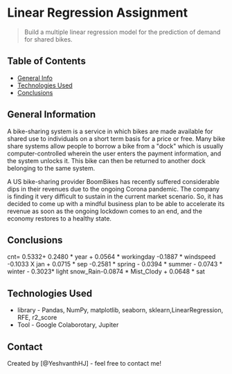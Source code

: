# Linear Regression Assignment
> Build a multiple linear regression model for the prediction of demand for shared bikes.

## Table of Contents
* [General Info](#general-information)
* [Technologies Used](#technologies-used)
* [Conclusions](#conclusions)



## General Information
A bike-sharing system is a service in which bikes are made available for shared use to individuals on a short term basis for a price or free. Many bike share systems allow people to borrow a bike from a "dock" which is usually computer-controlled wherein the user enters the payment information, and the system unlocks it. This bike can then be returned to another dock belonging to the same system.


A US bike-sharing provider BoomBikes has recently suffered considerable dips in their revenues due to the ongoing Corona pandemic. The company is finding it very difficult to sustain in the current market scenario. So, it has decided to come up with a mindful business plan to be able to accelerate its revenue as soon as the ongoing lockdown comes to an end, and the economy restores to a healthy state. 


## Conclusions

cnt= 0.5332+ 0.2480 * year + 0.0564 * workingday -0.1887 * windspeed -0.1033 X jan + 0.0715 * sep -0.2581 * spring - 0.0394 * summer - 0.0743 * winter - 0.3023* light snow_Rain-0.0874 * Mist_Clody + 0.0648 * sat



## Technologies Used
- library - Pandas, NumPy, matplotlib, seaborn, sklearn,LinearRegression, RFE, r2_score
- Tool    - Google Colaborotary, Jupiter




## Contact
Created by [@YeshvanthHJ] - feel free to contact me!


<!-- Optional -->
<!-- ## License -->
<!-- This project is open source and available under the [... License](). -->

<!-- You don't have to include all sections - just the one's relevant to your project -->